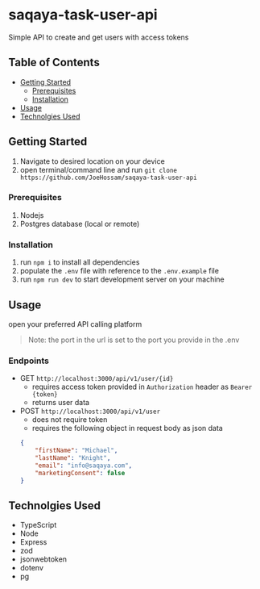 # saqaya-task-user-api
Simple API to create and get users with access tokens

## Table of Contents

- [Getting Started](#getting-started)
  - [Prerequisites](#prerequisites)
  - [Installation](#installation)
- [Usage](#usage)
- [Technolgies Used](#technolgies-used)

## Getting Started
1. Navigate to desired location on your device
1. open terminal/command line and run  `git clone https://github.com/JoeHossam/saqaya-task-user-api`

### Prerequisites
1. Nodejs
1. Postgres database (local or remote)

### Installation
1. run `npm i` to install all dependencies
2. populate the `.env` file with reference to the `.env.example` file
3. run `npm run dev` to start development server on your machine

## Usage
open your preferred API calling platform
>Note: the port in the url is set to the port you provide in the .env
### Endpoints
- GET `http://localhost:3000/api/v1/user/{id}`
    - requires access token provided in `Authorization` header as `Bearer {token}`
    - returns user data
- POST `http://localhost:3000/api/v1/user`
    - does not require token
    - requires the following object in request body as json data
    ``` JSON
    {
        "firstName": "Michael",
        "lastName": "Knight",
        "email": "info@saqaya.com",
        "marketingConsent": false
    }
    ```
    
## Technolgies Used
- TypeScript
- Node
- Express
- zod
- jsonwebtoken
- dotenv
- pg